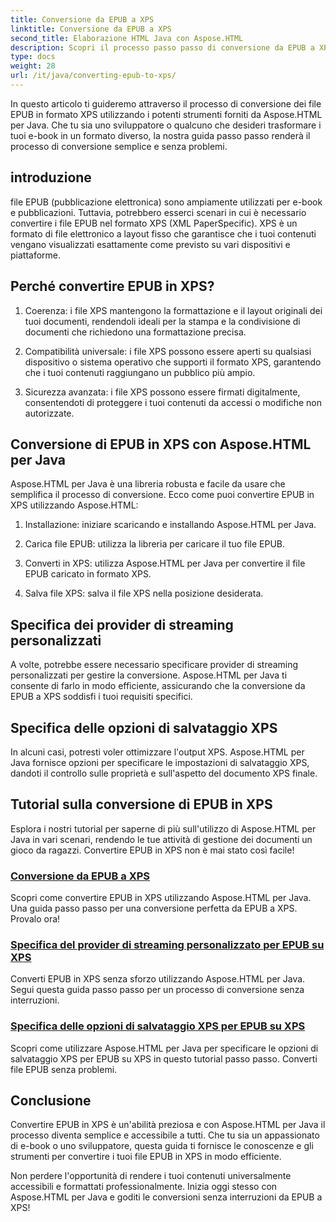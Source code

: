 ```yaml
---
title: Conversione da EPUB a XPS
linktitle: Conversione da EPUB a XPS
second_title: Elaborazione HTML Java con Aspose.HTML
description: Scopri il processo passo passo di conversione da EPUB a XPS utilizzando Aspose.HTML Java. Impara a specificare provider di streaming personalizzati e opzioni di salvataggio XPS per le conversioni.
type: docs
weight: 28
url: /it/java/converting-epub-to-xps/
---
```


In questo articolo ti guideremo attraverso il processo di conversione dei file EPUB in formato XPS utilizzando i potenti strumenti forniti da Aspose.HTML per Java. Che tu sia uno sviluppatore o qualcuno che desideri trasformare i tuoi e-book in un formato diverso, la nostra guida passo passo renderà il processo di conversione semplice e senza problemi.

## introduzione

file EPUB (pubblicazione elettronica) sono ampiamente utilizzati per e-book e pubblicazioni. Tuttavia, potrebbero esserci scenari in cui è necessario convertire i file EPUB nel formato XPS (XML PaperSpecific). XPS è un formato di file elettronico a layout fisso che garantisce che i tuoi contenuti vengano visualizzati esattamente come previsto su vari dispositivi e piattaforme.

## Perché convertire EPUB in XPS?

1. Coerenza: i file XPS mantengono la formattazione e il layout originali dei tuoi documenti, rendendoli ideali per la stampa e la condivisione di documenti che richiedono una formattazione precisa.

2. Compatibilità universale: i file XPS possono essere aperti su qualsiasi dispositivo o sistema operativo che supporti il formato XPS, garantendo che i tuoi contenuti raggiungano un pubblico più ampio.

3. Sicurezza avanzata: i file XPS possono essere firmati digitalmente, consentendoti di proteggere i tuoi contenuti da accessi o modifiche non autorizzate.

## Conversione di EPUB in XPS con Aspose.HTML per Java

Aspose.HTML per Java è una libreria robusta e facile da usare che semplifica il processo di conversione. Ecco come puoi convertire EPUB in XPS utilizzando Aspose.HTML:

1. Installazione: iniziare scaricando e installando Aspose.HTML per Java.

2. Carica file EPUB: utilizza la libreria per caricare il tuo file EPUB.

3. Converti in XPS: utilizza Aspose.HTML per Java per convertire il file EPUB caricato in formato XPS.

4. Salva file XPS: salva il file XPS nella posizione desiderata.

## Specifica dei provider di streaming personalizzati

A volte, potrebbe essere necessario specificare provider di streaming personalizzati per gestire la conversione. Aspose.HTML per Java ti consente di farlo in modo efficiente, assicurando che la conversione da EPUB a XPS soddisfi i tuoi requisiti specifici.

## Specifica delle opzioni di salvataggio XPS

In alcuni casi, potresti voler ottimizzare l'output XPS. Aspose.HTML per Java fornisce opzioni per specificare le impostazioni di salvataggio XPS, dandoti il controllo sulle proprietà e sull'aspetto del documento XPS finale.

## Tutorial sulla conversione di EPUB in XPS
Esplora i nostri tutorial per saperne di più sull'utilizzo di Aspose.HTML per Java in vari scenari, rendendo le tue attività di gestione dei documenti un gioco da ragazzi. Convertire EPUB in XPS non è mai stato così facile!
### [Conversione da EPUB a XPS](./convert-epub-to-xps/)
Scopri come convertire EPUB in XPS utilizzando Aspose.HTML per Java. Una guida passo passo per una conversione perfetta da EPUB a XPS. Provalo ora!
### [Specifica del provider di streaming personalizzato per EPUB su XPS](./convert-epub-to-xps-specify-custom-stream-provider/)
Converti EPUB in XPS senza sforzo utilizzando Aspose.HTML per Java. Segui questa guida passo passo per un processo di conversione senza interruzioni.
### [Specifica delle opzioni di salvataggio XPS per EPUB su XPS](./convert-epub-to-xps-specify-xps-save-options/)
Scopri come utilizzare Aspose.HTML per Java per specificare le opzioni di salvataggio XPS per EPUB su XPS in questo tutorial passo passo. Converti file EPUB senza problemi.

## Conclusione

Convertire EPUB in XPS è un'abilità preziosa e con Aspose.HTML per Java il processo diventa semplice e accessibile a tutti. Che tu sia un appassionato di e-book o uno sviluppatore, questa guida ti fornisce le conoscenze e gli strumenti per convertire i tuoi file EPUB in XPS in modo efficiente.

Non perdere l'opportunità di rendere i tuoi contenuti universalmente accessibili e formattati professionalmente. Inizia oggi stesso con Aspose.HTML per Java e goditi le conversioni senza interruzioni da EPUB a XPS!